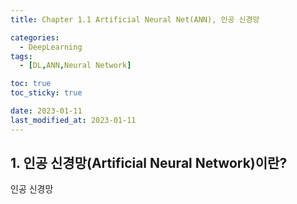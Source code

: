 ```yaml
---
title: Chapter 1.1 Artificial Neural Net(ANN), 인공 신경망

categories: 
  - DeepLearning
tags:
  - [DL,ANN,Neural Network]

toc: true
toc_sticky: true

date: 2023-01-11
last_modified_at: 2023-01-11 
---
```


## 1. 인공 신경망(Artificial Neural Network)이란?
인공 신경망
